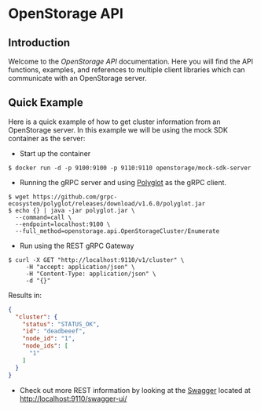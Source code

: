 # OpenStorage API


## Introduction
Welcome to the _OpenStorage API_ documentation. Here you will find the
API functions, examples, and references to multiple client libraries which can
communicate with an OpenStorage server.

## Quick Example
Here is a quick example of how to get cluster information from an OpenStorage
server. In this example we will be using the mock SDK container as the
server:

* Start up the container

```
$ docker run -d -p 9100:9100 -p 9110:9110 openstorage/mock-sdk-server
```

* Running the gRPC server and using [Polyglot](https://github.com/grpc-ecosystem/polyglot) as the gRPC client.

```
$ wget https://github.com/grpc-ecosystem/polyglot/releases/download/v1.6.0/polyglot.jar
$ echo {} | java -jar polyglot.jar \
  --command=call \
  --endpoint=localhost:9100 \
  --full_method=openstorage.api.OpenStorageCluster/Enumerate
```

* Run using the REST gRPC Gateway

```
$ curl -X GET "http://localhost:9110/v1/cluster" \
     -H "accept: application/json" \
	 -H "Content-Type: application/json" \
	 -d "{}"
```

Results in:

```json
{
  "cluster": {
    "status": "STATUS_OK",
    "id": "deadbeeef",
    "node_id": "1",
    "node_ids": [
      "1"
    ]
  }
}
```

* Check out more REST information by looking at the [Swagger](https://swagger.io) located
at [http://localhost:9110/swagger-ui/](http://localhost:9110/swagger-ui/)

